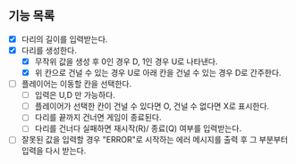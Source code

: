 ## 기능 목록
- [X] 다리의 길이를 입력받는다.
- [X] 다리를 생성한다.
  - [X] 무작위 값을 생성 후 0인 경우 D, 1인 경우 U로 나타낸다.
  - [X] 위 칸으로 건널 수 있는 경우 U로 아래 칸을 건널 수 있는 경우 D로 간주한다.
-[ ] 플레이어는 이동할 칸을 선택한다.
  - [ ] 입력은 U,D 만 가능하다.
  - [ ] 플레이어가 선택한 칸이 건널 수 있다면 O, 건널 수 없다면 X로 표시한다.
  - [ ] 다리를 끝까지 건너면 게임이 종료된다.
  - [ ] 다리를 건너다 실패하면 재시작(R)/ 종료(Q) 여부를 입력받는다.
- [ ] 잘못된 값을 입력할 경우 "ERROR"로 시작하는 에러 메시지를 출력 후 그 부분부터 입력을 다시 받는다.
